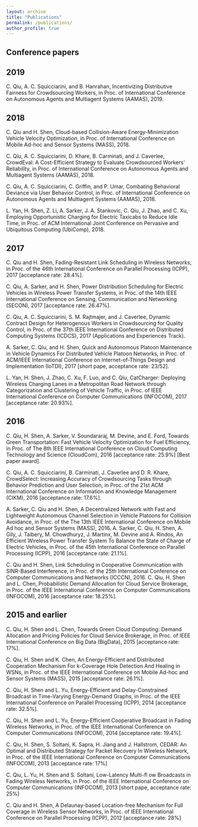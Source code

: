 ```yaml
---
layout: archive
title: "Publications"
permalink: /publications/
author_profile: true
---
```


Conference papers
---------


2019
---
C. Qiu, A. C. Squicciarini, and B. Hanrahan, Incentivizing Distributive Fairness for Crowdsourcing Workers, in Proc. of International Conference on Autonomous Agents and Multiagent Systems (AAMAS), 2019.

2018
---
C. Qiu and H. Shen, Cloud-based Collision-Aware Energy-Minimization Vehicle Velocity Optimization, in Proc. of International Conference on Mobile Ad-hoc and Sensor Systems (MASS), 2018.

C. Qiu, A. C. Squicciarini, D. Khare, B. Carminati, and J. Caverlee, CrowdEval: A Cost-Efficient Strategy to Evaluate Crowdsourced Workers' Reliability, in Proc. of International Conference on Autonomous Agents and Multiagent Systems (AAMAS), 2018.

C. Qiu, A. C. Squicciarini, C. Griffin, and P. Umar, Combating Behavioral Deviance via User Behavior Control, in Proc. of International Conference on Autonomous Agents and Multiagent Systems (AAMAS), 2018.

L. Yan, H. Shen, Z. Li, A. Sarker, J. A. Stankovic, C. Qiu, J. Zhao, and C. Xu, Employing Opportunistic Charging for Electric Taxicabs to Reduce Idle Time, in Proc. of ACM International Joint Conference on Pervasive and Ubiquitous Computing (UbiComp), 2018.

2017
---
C. Qiu and H. Shen, Fading-Resistant Link Scheduling in Wireless Networks, in Proc. of the 46th International Conference on Parallel Processing (ICPP), 2017 [acceptance rate: 28.4%].

C. Qiu, A. Sarker, and H. Shen, Power Distribution Scheduling for Electric Vehicles in Wireless Power Transfer Systems, in Proc. of the 14th IEEE International Conference on Sensing, Communication and Networking (SECON), 2017 [acceptance rate: 26.47%].

C. Qiu, A. C. Squicciarini, S. M. Rajtmajer, and J. Caverlee, Dynamic Contract Design for Heterogenous Workers in Crowdsourcing for Quality Control, in Proc. of the 37th IEEE International Conference on Distributed Computing Systems (ICDCS), 2017 (Applications and Experiences Track).

A. Sarker, C. Qiu, and H. Shen, Quick and Autonomous Platoon Maintenance in Vehicle Dynamics For Distributed Vehicle Platoon Networks, in Proc. of ACM/IEEE International Conference on Internet-of-Things Design and Implementation (IoTDI), 2017 [short pape, acceptance rate: 23/52].

L. Yan, H. Shen, J. Zhao, C. Xu, F. Luo, and C. Qiu, CatCharger: Deploying Wireless Charging Lanes in a Metropolitan Road Network through Categorization and Clustering of Vehicle Traffic, in Proc. of IEEE International Conference on Computer Communications (INFOCOM), 2017 [acceptance rate: 20.93%].

2016
---
C. Qiu, H. Shen, A. Sarker, V. Soundararaj, M. Devine, and E. Ford, Towards Green Transportation: Fast Vehicle Velocity Optimization for Fuel Efficiency, in Proc. of The 8th IEEE International Conference on Cloud Computing Technology and Science (CloudCom), 2016 [acceptance rate: 25.9%] [Best paper award].

C. Qiu, A. C. Squicciarini, B. Carminati, J. Caverlee and D. R. Khare, CrowdSelect: Increasing Accuracy of Crowdsourcing Tasks through Behavior Prediction and User Selection, in Proc. of the 21st ACM International Conference on Information and Knowledge Management (CIKM), 2016 [acceptance rate: 17.6%].

A. Sarker, C. Qiu and H. Shen, A Decentralized Network with Fast and Lightweight Autonomous Channel Selection in Vehicle Platoons for Collision Avoidance, in Proc. of the The 13th IEEE International Conference on Mobile Ad hoc and Sensor Systems (MASS), 2016.
A. Sarker, C. Qiu, H. Shen, A. Gily, J. Taibery, M. Chowdhuryz, J. Martinx, M. Devine and A. Rindos, An Efficient Wireless Power Transfer System To Balance the State of Charge of Electric Vehicles, in Proc. of the 45th International Conference on Parallel Processing (ICPP), 2016 [acceptance rate: 21.1%].

C. Qiu and H. Shen, Link Scheduling in Cooperative Communication with SINR-Based Interference, in Proc. of the 25th International Conference on Computer Communications and Networks (ICCCN), 2016.
C. Qiu, H. Shen and L. Chen, Probabilistic Demand Allocation for Cloud Service Brokerage, in Proc. of the IEEE International Conference on Computer Communications (INFOCOM), 2016 [acceptance rate: 18.25%].

2015 and earlier
---
C. Qiu, H. Shen and L. Chen, Towards Green Cloud Computing: Demand Allocation and Pricing Policies for Cloud Service Brokerage, in Proc. of IEEE International Conference on Big Data (BigData), 2015 [acceptance rate: 17%].

C. Qiu, H. Shen and K. Chen, An Energy-Efficient and Distributed Cooperation Mechanism For k-Coverage Hole Detection And Healing in WSNs, in Proc. of the IEEE International Conference on Mobile Ad-hoc and Sensor Systems (MASS), 2015 [acceptance rate: 26.1%].

C. Qiu, H. Shen and L. Yu, Energy-Efficient and Delay-Constrained Broadcast in Time-Varying Energy-Demand Graphs, in Proc. of the IEEE International Conference on Parallel Processing (ICPP), 2014 [acceptance rate: 32.5%].

C. Qiu, H. Shen and L. Yu, Energy-Efficient Cooperative Broadcast in Fading Wireless Networks, in Proc. of the IEEE International Conference on Computer Communications (INFOCOM), 2014 [acceptance rate: 19.4%].

C. Qiu, H. Shen, S. Soltani, K. Sapra, H. Jiang and J. Hallstrom, CEDAR: An Optimal and Distributed Strategy for Packet Recovery In Wireless Network, in Proc. of the IEEE International Conference on Computer Communications (INFOCOM), 2013 [acceptance rate: 17%]

C. Qiu, L. Yu, H. Shen and S. Soltani, Low-Latency Multi-fl ow Broadcasts in Fading Wireless Networks, in Proc. of the IEEE International Conference on Computer Communications (INFOCOM), 2013 [short pape, acceptance rate: 25%]

C. Qiu and H. Shen, A Delaunay-based Location-free Mechanism for Full Coverage in Wireless Sensor Networks, in Proc. of IEEE International Conference on Parallel Processing (ICPP), 2012 [acceptance rate: 28%]
